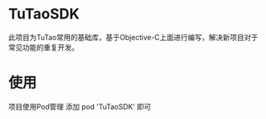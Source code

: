 # TuTaoSDK

此项目为TuTao常用的基础库，基于Objective-C上面进行编写，解决新项目对于常见功能的重复开发。

# 使用

项目使用Pod管理 添加 pod 'TuTaoSDK' 即可

